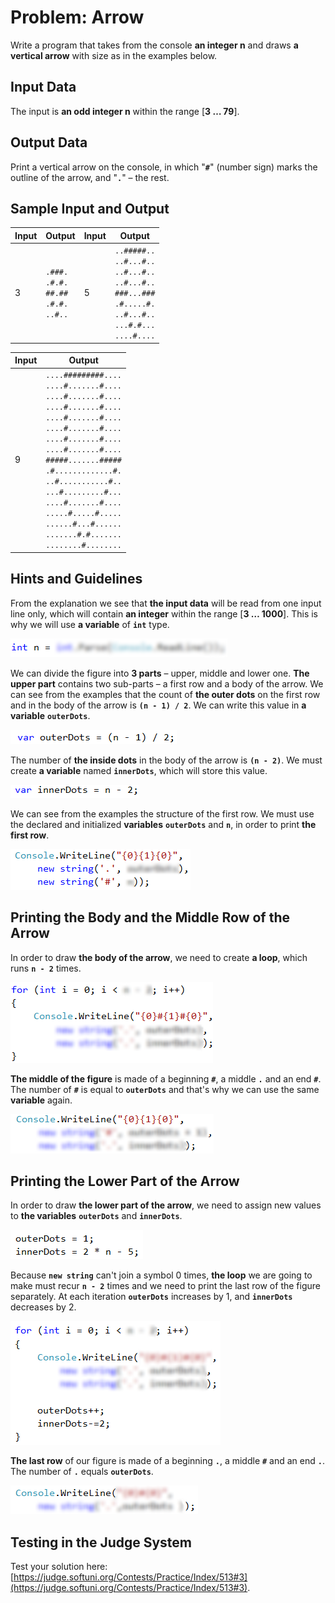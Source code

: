# Problem: Arrow

Write a program that takes from the console **an integer n** and draws **a vertical arrow** with size as in the examples below.

## Input Data

The input is **an odd integer n** within the range [**3 … 79**].

## Output Data

Print a vertical arrow on the console, in which "**`#`**" (number sign) marks the outline of the arrow, and "**`.`**" – the rest.

## Sample Input and Output

| Input | Output | Input | Output |
|----|----|----|----|
|3|<code>.###.</code><br><code>.#.#.</code><br><code>##.##</code><br><code>.#.#.</code><br><code>..#..</code><br>|5|<code>..#####..</code><br><code>..#...#..</code><br><code>..#...#..</code><br><code>..#...#..</code><br><code>###...###</code><br><code>.#.....#.</code><br><code>..#...#..</code><br><code>...#.#...</code><br><code>....#....</code><br>|

| Input | Output |
| --- | --- |
|9|<code>....#########....</code><br><code>....#.......#....</code><br><code>....#.......#....</code><br><code>....#.......#....</code><br><code>....#.......#....</code><br><code>....#.......#....</code><br><code>....#.......#....</code><br><code>....#.......#....</code><br><code>#####.......#####</code><br><code>.#.............#.</code><br><code>..#...........#..</code><br><code>...#.........#...</code><br><code>....#.......#....</code><br><code>.....#.....#.....</code><br><code>......#...#......</code><br><code>.......#.#.......</code><br><code>........#........</code><br>|

## Hints and Guidelines

From the explanation we see that **the input data** will be read from one input line only, which will contain **an integer** within the range [**3 … 1000**]. This is why we will use **a variable** of **`int`** type.

![](/assets/chapter-6-2-images/04.Arrow-01.png)
		
We can divide the figure into **3 parts** – upper, middle and lower one. **The upper part** contains two sub-parts – a first row and a body of the arrow. We can see from the examples that the count of **the outer dots** on the first row and in the body of the arrow is **`(n - 1) / 2`**. We can write this value in **a variable** **`outerDots`**. 

![](/assets/chapter-6-2-images/04.Arrow-02.png)
		
The number of **the inside dots** in the body of the arrow is **`(n - 2)`**. We must create **a variable** named **`innerDots`**, which will store this value.

![](/assets/chapter-6-2-images/04.Arrow-03.png)
		
We can see from the examples the structure of the first row. We must use the declared and initialized **variables** **`outerDots`** and **`n`**, in order to print **the first row**.

![](/assets/chapter-6-2-images/04.Arrow-04.png)

## Printing the Body and the Middle Row of the Arrow

In order to draw **the body of the arrow**, we need to create **a loop**, which runs **`n - 2`** times.

![](/assets/chapter-6-2-images/04.Arrow-05.png)

**The middle of the figure** is made of a beginning **`#`**, a middle **`.`** and an end **`#`**. The number of **`#`** is equal to **`outerDots`** and that's why we can use the same **variable** again.

![](/assets/chapter-6-2-images/04.Arrow-06.png)

## Printing the Lower Part of the Arrow

In order to draw **the lower part of the arrow**, we need to assign new values to **the variables** **`outerDots`** and **`innerDots`**.

![](/assets/chapter-6-2-images/04.Arrow-07.png)

Because **`new string`** can't join a symbol 0 times, **the loop** we are going to make must recur **`n - 2`** times and we need to print the last row of the figure separately. At each iteration **`outerDots`** increases by 1, and **`innerDots`** decreases by 2.

![](/assets/chapter-6-2-images/04.Arrow-08.png)
		
**The last row** of our figure is made of a beginning **`.`**, a middle **`#`** and an end **`.`**. The number of **`.`** equals **`outerDots`**.
   
![](/assets/chapter-6-2-images/04.Arrow-09.png)

## Testing in the Judge System

Test your solution here: [https://judge.softuni.org/Contests/Practice/Index/513#3](https://judge.softuni.org/Contests/Practice/Index/513#3).
